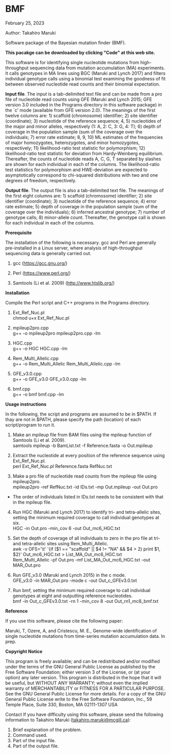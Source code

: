 # BMF
February 25, 2023

Author: Takahiro Maruki

Software package of the Bayesian mutation finder (BMF). 

**This pacakge can be downloaded by clicking "Code" at this web site.**

This software is for identifying single nucleotide mutations from high-throughput sequencing data from mutation accumulation (MA) experiments.  It calls genotypes in MA lines using BGC (Maruki and Lynch 2017) and filters individual genotype calls using a binomial test examining the goodness of fit between observed nucleotide read counts and their binomial expectation.

**Input file**.  The input is a tab-delimited text file and can be made from a pro file of nucleotide read counts using GFE (Maruki and Lynch 2015; GFE version 3.0 included in the Programs directory in this software package) in the `c’ mode (available from GFE version 2.0).  The meanings of the first twelve columns are: 1) scaffold (chromosome) identifier; 2) site identifier (coordinate); 3) nucleotide of the reference sequence; 4, 5) nucleotides of the major and minor alleles, respectively (1: A, 2: C, 3: G, 4: T); 6) depth of coverage in the population sample (sum of the coverage over the individuals; 7) error rate estimate; 8, 9, 10) ML estimates of the frequencies of major homozygotes, heterozygotes, and minor homozygotes, respectively; 11) likelihood-ratio test statistic for polymorphism; 12) likelihood-ratio test statistic for deviation from Hardy-Weinberg equilibrium.  Thereafter, the counts of nucleotide reads A, C, G, T separated by slashes are shown for each individual in each of the columns.  The likelihood-ratio test statistics for polymorphism and HWE-deviation are expected to asymptotically correspond to chi-squared distributions with two and one degrees of freedom, respectively.

**Output file**.  The output file is also a tab-delimited text file.  The meanings of the first eight columns are: 1) scaffold (chromosome) identifier; 2) site identifier (coordinate); 3) nucleotide of the reference sequence; 4) error rate estimate; 5) depth of coverage in the population sample (sum of the coverage over the individuals); 6) inferred ancestral genotype; 7) number of genotype calls; 8) minor-allele count.  Thereafter, the genotype call is shown for each individual in each of the columns.

**Prerequisite**

The installation of the following is necessary.  gcc and Perl are generally pre-installed in a Linux server, where analysis of high-throughput sequencing data is generally carried out.

1. gcc (https://gcc.gnu.org/)

2. Perl (https://www.perl.org/)

3. Samtools (Li et al. 2009) (http://www.htslib.org/)

**Installation**

Compile the Perl script and C++ programs in the Programs directory.

1. Ext_Ref_Nuc.pl <br />
chmod u+x Ext_Ref_Nuc.pl

2. mpileup2pro.cpp <br />
g++ -o mpileup2pro mpileup2pro.cpp -lm

3. HGC.cpp <br />
g++ -o HGC HGC.cpp -lm

4. Rem_Multi_Allelic.cpp <br />
g++ -o Rem_Multi_Allelic Rem_Multi_Allelic.cpp -lm

5. GFE_v3.0.cpp <br />
g++ -o GFE_v3.0 GFE_v3.0.cpp -lm

6. bmf.cpp <br />
g++ -o bmf bmf.cpp -lm

**Usage instructions**

In the following, the script and programs are assumed to be in $PATH.  If thay are not in $PATH, please specify the path (location) of each script/program to run it.

1. Make an mpileup file from BAM files using the mpileup function of Samtools (Li et al. 2009). <br />
samtools mpileup -b BamList.txt -f Reference.fasta -o Out.mpileup

2. Extract the nucleotide at every position of the reference sequence using Ext_Ref_Nuc.pl. <br />
perl Ext_Ref_Nuc.pl Reference.fasta RefNuc.txt

3. Make a pro file of nucleotide read counts from the mpileup file using mpileup2pro. <br />
mpileup2pro -ref RefNuc.txt -id IDs.txt -mp Out.mpileup -out Out.pro
- The order of individuals listed in IDs.txt needs to be consistent with that in the mpileup file.

4. Run HGC (Maruki and Lynch 2017) to identify tri- and tetra-allelic sites, setting the minimum required coverage to call individual genotypes at six. <br />
HGC -in Out.pro -min_cov 6 -out Out_mc6_HGC.txt

5. Set the depth of coverage of all individuals to zero in the pro file at tri- and tetra-allelic sites using Rem_Multi_Allelic. <br />
awk -v OFS='\t' '{if ($1 == "scaffold" || $4 != "NA" && $4 > 2) print $1, $2}' Out_mc6_HGC.txt > List_MA_Out_mc6_HGC.txt <br />
Rem_Multi_Allelic -pf Out.pro -mf List_MA_Out_mc6_HGC.txt -out MAR_Out.pro

6. Run GFE_v3.0 (Maruki and Lynch 2015) in the c mode. <br />
GFE_v3.0 -in MAR_Out.pro -mode c -out Out_c_GFEv3.0.txt

7. Run bmf, setting the minimum required coverage to call individual genotypes at eight and outputting reference nucleotides. <br />
bmf -in Out_c_GFEv3.0.txt -rn 1 -min_cov 8 -out Out_rn1_mc8_bmf.txt

**Reference**

If you use this software, please cite the following paper:

Maruki, T, Ozere, A, and Cristescu, M. E., Genome-wide identification of single nucleotide mutations from time-series mutation accumulation data. In prep.

**Copyright Notice**

This program is freely available; and can be redistributed and/or modified under the terms of the GNU General Public License as published by the Free Software Foundation; either version 3 of the License, or (at your option) any later version.
This program is distributed in the hope that it will be useful, but WITHOUT ANY WARRANTY; without even the implied warranty of MERCHANTABILITY or FITNESS FOR A PARTICULAR PURPOSE. See the GNU General Public License for more details.
For a copy of the GNU General Public License write to the Free Software Foundation, Inc., 59 Temple Place, Suite 330, Boston, MA 02111-1307 USA

Contact
If you have difficulty using this software, please send the following information to Takahiro Maruki (takahiro.maruki@mcgill.ca):
1. Brief explanation of the problem.
2. Command used.
3. Part of the input file.
4. Part of the output file.
